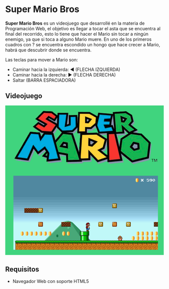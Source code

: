 # Super Mario Bros

**Super Mario Bros** es un videojuego que desarrollé en la materia de Programación Web, el objetivo es llegar a tocar el asta que se encuentra al final del recorrido, esto lo tiene que hacer el Mario sin tocar a ningún enemigo, ya que si toca a alguno Mario muere. En uno de los primeros cuadros con ? se encuentra escondido un hongo que hace crecer a Mario, habrá que descubrir donde se encuentra.

Las teclas para mover a Mario son:

 - Caminar hacia la izquierda: ◄ (FLECHA IZQUIERDA)
 - Caminar hacia la derecha: ► (FLECHA DERECHA)
 - Saltar (BARRA ESPACIADORA)

Videojuego
----------
![Super Mario Bros](/mario.png)

## Requisitos
 - Navegador Web con soporte HTML5
